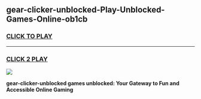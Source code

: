
## gear-clicker-unblocked-Play-Unblocked-Games-Online-ob1cb
<h3>
<a href="https://premium76.site?title=gear-clicker-unblocked&ref=25A">CLICK TO PLAY</a></h3>
<hr>

<h3>
<a href="https://premium76.site?title=gear-clicker-unblocked&ref=25A">CLICK 2 PLAY</a>
  
</h3>

<a href="https://premium76.site?title=gear-clicker-unblocked&ref=25A"><img src="https://clearcache.store/games.png"></a>


**gear-clicker-unblocked games unblocked: Your Gateway to Fun and Accessible Online Gaming**

